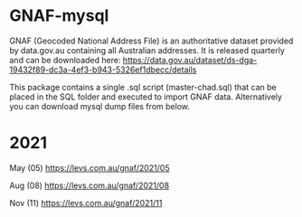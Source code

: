 # GNAF-mysql

GNAF (Geocoded National Address File) is an authoritative dataset provided by data.gov.au containing all Australian addresses. It is released quarterly and can be downloaded here: https://data.gov.au/dataset/ds-dga-19432f89-dc3a-4ef3-b943-5326ef1dbecc/details

This package contains a single .sql script (master-chad.sql) that can be placed in the SQL folder and executed to import GNAF data. Alternatively you can download mysql dump files from below.

# 2021

  May (05) https://levs.com.au/gnaf/2021/05
  
  Aug (08) https://levs.com.au/gnaf/2021/08
  
  Nov (11) https://levs.com.au/gnaf/2021/11
